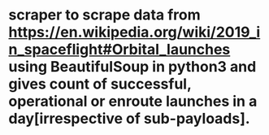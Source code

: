 # scraper to scrape data from https://en.wikipedia.org/wiki/2019_in_spaceflight#Orbital_launches using BeautifulSoup in python3 and gives count of successful, operational or enroute launches in a day[irrespective of sub-payloads].
